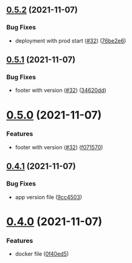 ## [0.5.2](https://github.com/EddieHubCommunity/EventCalendar/compare/v0.5.1...v0.5.2) (2021-11-07)


### Bug Fixes

* deployment with prod start ([#32](https://github.com/EddieHubCommunity/EventCalendar/issues/32)) ([76be2e6](https://github.com/EddieHubCommunity/EventCalendar/commit/76be2e6d2e07dc920d0a6743985366cf66ce0145))



## [0.5.1](https://github.com/EddieHubCommunity/EventCalendar/compare/v0.5.0...v0.5.1) (2021-11-07)


### Bug Fixes

* footer with version ([#32](https://github.com/EddieHubCommunity/EventCalendar/issues/32)) ([34620dd](https://github.com/EddieHubCommunity/EventCalendar/commit/34620dd0da2839d5251a940dc60ff4806af513a7))



# [0.5.0](https://github.com/EddieHubCommunity/EventCalendar/compare/v0.4.1...v0.5.0) (2021-11-07)


### Features

* footer with version ([#32](https://github.com/EddieHubCommunity/EventCalendar/issues/32)) ([f071570](https://github.com/EddieHubCommunity/EventCalendar/commit/f071570484664a8692db2a7fc10009e0f10c8d20))



## [0.4.1](https://github.com/EddieHubCommunity/EventCalendar/compare/v0.4.0...v0.4.1) (2021-11-07)


### Bug Fixes

* app version file ([9cc4503](https://github.com/EddieHubCommunity/EventCalendar/commit/9cc4503d985477f7508c6c899df949db77ce95fd))



# [0.4.0](https://github.com/EddieHubCommunity/EventCalendar/compare/v0.3.0...v0.4.0) (2021-11-07)


### Features

* docker file ([0f40ed5](https://github.com/EddieHubCommunity/EventCalendar/commit/0f40ed5e99dd56dbecf6c78da80e34b63693c9b5))



